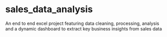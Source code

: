 # sales_data_analysis
An end to end excel project featuring data cleaning, processing, analysis and a dynamic dashboard to extract key business insights from sales data
